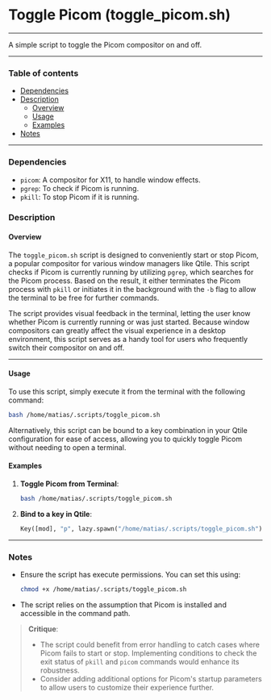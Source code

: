 # Toggle Picom (toggle_picom.sh)

---

A simple script to toggle the Picom compositor on and off.

---

### Table of contents

- [Dependencies](#dependencies)
- [Description](#description)
    - [Overview](#overview)
    - [Usage](#usage)
    - [Examples](#examples)
- [Notes](#notes)

---

<a name="dependencies" />

### Dependencies

- `picom`: A compositor for X11, to handle window effects.
- `pgrep`: To check if Picom is running.
- `pkill`: To stop Picom if it is running.

<a name="description" />

### Description

<a name="overview" />

#### Overview

The `toggle_picom.sh` script is designed to conveniently start or stop Picom, a popular compositor for various window managers like Qtile. This script checks if Picom is currently running by utilizing `pgrep`, which searches for the Picom process. Based on the result, it either terminates the Picom process with `pkill` or initiates it in the background with the `-b` flag to allow the terminal to be free for further commands.

The script provides visual feedback in the terminal, letting the user know whether Picom is currently running or was just started. Because window compositors can greatly affect the visual experience in a desktop environment, this script serves as a handy tool for users who frequently switch their compositor on and off.

---

<a name="usage" />

#### Usage

To use this script, simply execute it from the terminal with the following command:

```bash
bash /home/matias/.scripts/toggle_picom.sh
```

Alternatively, this script can be bound to a key combination in your Qtile configuration for ease of access, allowing you to quickly toggle Picom without needing to open a terminal.

<a name="examples" />

#### Examples

1. **Toggle Picom from Terminal**:
   ```bash
   bash /home/matias/.scripts/toggle_picom.sh
   ```

2. **Bind to a key in Qtile**:
   ```python
   Key([mod], "p", lazy.spawn("/home/matias/.scripts/toggle_picom.sh")),
   ```

---

<a name="notes" />

### Notes

- Ensure the script has execute permissions. You can set this using:
  ```bash
  chmod +x /home/matias/.scripts/toggle_picom.sh
  ```
- The script relies on the assumption that Picom is installed and accessible in the command path.

> **Critique**: 
> - The script could benefit from error handling to catch cases where Picom fails to start or stop. Implementing conditions to check the exit status of `pkill` and `picom` commands would enhance its robustness.
> - Consider adding additional options for Picom's startup parameters to allow users to customize their experience further.